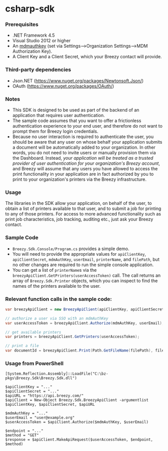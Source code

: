 # csharp-sdk

### Prerequisites
- .NET Framework 4.5
- Visual Studio 2012 or higher
- An [mdmauthkey](https://dashboard.breezy.com/settings) (set via Settings-->Organization Settings-->MDM Authorization Key).
- A Client Key and a Client Secret, which your Breezy contact will provide.

### Third-party dependencies
- Json.NET (https://www.nuget.org/packages/Newtonsoft.Json/)
- OAuth (https://www.nuget.org/packages/OAuth/)

### Notes 
- This SDK is designed to be used as part of the backend of an application that requires user authentication. 
- The sample code assumes that you want to offer a frictionless authentication experience to your end user, and therefore do not want to prompt them for Breezy login credentials.  
- Because no user interaction is required to authenticate the user, you should be aware that any user on whose behalf your application submits a document will be automatically added to your organization. In other words, you do not need to invite users or manually provision them via the Dashboard. Instead, *your application will be treated as a trusted provider of user authentication for your organization's Breezy account*, and Breezy will assume that any users you have allowed to access the print functionality in your application are in fact authorized by you to print to your organization's printers via the Breezy infrastructure.

### Usage
The libraries in the SDK allow your application, on behalf of the user, to obtain a list of printers available to that user, and to submit a job for printing to any of those printers.  For access to more advanced functionality such as print job characteristics, job tracking, auditing etc., just ask your Breezy contact.


### Sample Code
- `Breezy.Sdk.Console/Program.cs` provides a simple demo.  
- You will need to provide the appropriate values for `apiClientKey`, `apiClientSecret`, `mdmAuthKey`, `userEmail`, `printerName`, and `filePath`, but no other changes are required to run the simple console application.  
- You can get a list of `printerName`s via the `breezyApiClient.GetPrinters(userAccessToken)` call. The call returns an array of `Breezy.Sdk.Printer` objects, which you can inspect to find the names of the printers available to the user.

### Relevant function calls in the sample code:
```csharp
var breezyApiClient = new BreezyApiClient(apiClientKey, apiClientSecret);

// authorize a user via SSO with an mdmAuthKey
var userAccessToken = breezyApiClient.Authorize(mdmAuthKey, userEmail);

// get available printers
var printers = breezyApiClient.GetPrinters(userAccessToken);

// print a file
var documentId = breezyApiClient.Print(Path.GetFileName(filePath), filePath, printerId, userAccessToken);
```

### Usage from PowerShell
```posh
[System.Reflection.Assembly]::LoadFile("C:\bz-pkgs\Breezy.Sdk\Breezy.Sdk.dll")

$apiClientKey = "..."
$apiClientSecret = "..."
$apiURL = "https://api.breezy.com/"
$apiClient = New-Object Breezy.Sdk.BreezyApiClient -argumentlist $apiClientKey, $apiClientSecret, $apiURL

$mdmAuthKey = "..."
$userEmail = "user@example.org"
$userAccessToken = $apiClient.Authorize($mdmAuthKey, $userEmail)

$endpoint = "..."
$method = "GET"
$response = $apiClient.MakeApiRequest($userAccessToken, $endpoint, $method)
```